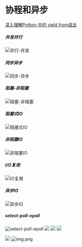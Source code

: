 # 协程和异步

[深入理解Python 中的 yield from语法](https://zhuanlan.zhihu.com/p/267966140)

##### 并发并行
![并行-并发](./assets/并行-并发.png)
##### 同步异步
![同步-异步](./assets/同步-异步.png)
##### 阻塞-非阻塞
![阻塞-非阻塞](./assets/阻塞-非阻塞.png)

##### 阻塞式IO
![阻塞式IO](./assets/阻塞式IO.png)
##### 非阻塞IO
![非阻塞IO](./assets/非阻塞IO.png)

##### I/O复用
![IO复用](./assets/IO复用.png)
##### 异步IO
![异步IO](./assets/异步IO.png)

##### select-poll-epoll
![select-poll-epoll](./assets/select-poll-epoll.png)
![](./assets/note-1663586192825.png)
![](./assets/note-1663586204275.png)
![](./assets/note-1663586224213.png)

![](./assets/note-1663587828849.png)
![img.png](assets/img.png)
